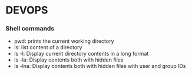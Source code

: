 # DEVOPS
### Shell commands
- pwd: prints the current working directory
- ls: list content of a directory
- ls -l: Display current directory contents in a long format
- ls -la: Display contents both with hidden files
- ls -lna: Display contents both with hidden files with user and group IDs
